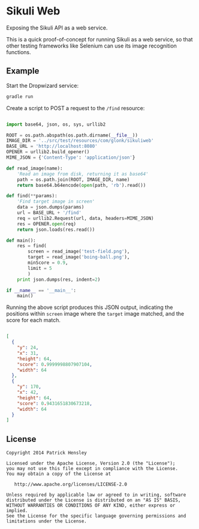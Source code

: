 
Sikuli Web
==========

Exposing the Sikuli API as a web service.

This is a quick proof-of-concept for running Sikuli as a web service, so that
other testing frameworks like Selenium can use its image recognition functions.


Example
-------

Start the Dropwizard service:

```bash
gradle run
```


Create a script to POST a request to the `/find` resource:

```python

import base64, json, os, sys, urllib2

ROOT = os.path.abspath(os.path.dirname(__file__))
IMAGE_DIR = '../src/test/resources/com/glonk/sikuliweb'
BASE_URL = 'http://localhost:8080'
OPENER = urllib2.build_opener()
MIME_JSON = {'Content-Type': 'application/json'}

def read_image(name):
    'Read an image from disk, returning it as base64'
    path = os.path.join(ROOT, IMAGE_DIR, name)
    return base64.b64encode(open(path, 'rb').read())

def find(**params):
    'Find target image in screen'
    data = json.dumps(params)
    url = BASE_URL + '/find'
    req = urllib2.Request(url, data, headers=MIME_JSON)
    res = OPENER.open(req)
    return json.loads(res.read())

def main():
    res = find(
        screen = read_image('test-field.png'),
        target = read_image('boing-ball.png'),
        minScore = 0.9,
        limit = 5
        )
    print json.dumps(res, indent=2)

if __name__ == '__main__':
    main()

```

Running the above script produces this JSON output, indicating the positions
within `screen` image where the `target` image matched, and the score for each
match.

```json

[
  {
    "y": 24,
    "x": 31,
    "height": 64,
    "score": 0.9999998807907104,
    "width": 64
  },
  {
    "y": 170,
    "x": 42,
    "height": 64,
    "score": 0.9431651830673218,
    "width": 64
  }
]

```

License
-------

    Copyright 2014 Patrick Hensley

    Licensed under the Apache License, Version 2.0 (the "License");
    you may not use this file except in compliance with the License.
    You may obtain a copy of the License at

       http://www.apache.org/licenses/LICENSE-2.0

    Unless required by applicable law or agreed to in writing, software
    distributed under the License is distributed on an "AS IS" BASIS,
    WITHOUT WARRANTIES OR CONDITIONS OF ANY KIND, either express or implied.
    See the License for the specific language governing permissions and
    limitations under the License.

